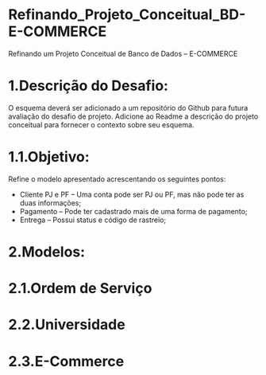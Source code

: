 # Refinando_Projeto_Conceitual_BD-E-COMMERCE
Refinando um Projeto Conceitual de Banco de Dados – E-COMMERCE

# 1.Descrição do Desafio:
O esquema deverá ser adicionado a um repositório do Github para futura avaliação do desafio de projeto. Adicione ao Readme a descrição do projeto conceitual para fornecer o contexto sobre seu esquema.

# 1.1.Objetivo:
Refine o modelo apresentado acrescentando os seguintes pontos:

- Cliente PJ e PF – Uma conta pode ser PJ ou PF, mas não pode ter as duas informações;
- Pagamento – Pode ter cadastrado mais de uma forma de pagamento;
- Entrega – Possui status e código de rastreio;

# 2.Modelos:

# 2.1.Ordem de Serviço
# 2.2.Universidade
# 2.3.E-Commerce
